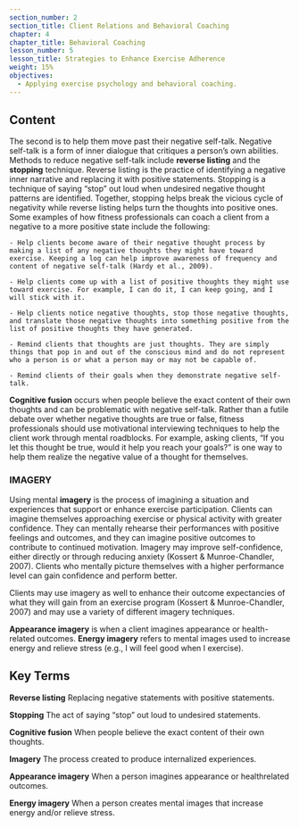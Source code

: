 ```yaml
---
section_number: 2
section_title: Client Relations and Behavioral Coaching
chapter: 4
chapter_title: Behavioral Coaching
lesson_number: 5
lesson_title: Strategies to Enhance Exercise Adherence
weight: 15%
objectives:
  - Applying exercise psychology and behavioral coaching.
---
```


## Content
The second is to help them move past their negative self-talk. Negative self-talk is a form of inner dialogue that critiques a person’s own abilities. Methods to reduce negative self-talk include **reverse listing** and the **stopping** technique. Reverse listing is the practice of identifying a negative inner narrative and replacing it with positive statements. Stopping is a technique of saying “stop” out loud when undesired negative thought patterns are identified. Together, stopping helps break the vicious cycle of negativity while reverse listing helps turn the thoughts into positive ones. Some examples of how fitness professionals can coach a client from a negative to a more positive state include the following:

	- Help clients become aware of their negative thought process by making a list of any negative thoughts they might have toward exercise. Keeping a log can help improve awareness of frequency and content of negative self-talk (Hardy et al., 2009).

	- Help clients come up with a list of positive thoughts they might use toward exercise. For example, I can do it, I can keep going, and I will stick with it.

	- Help clients notice negative thoughts, stop those negative thoughts, and translate those negative thoughts into something positive from the list of positive thoughts they have generated.

	- Remind clients that thoughts are just thoughts. They are simply things that pop in and out of the conscious mind and do not represent who a person is or what a person may or may not be capable of.

	- Remind clients of their goals when they demonstrate negative self-talk.

**Cognitive fusion** occurs when people believe the exact content of their own thoughts and can be problematic with negative self-talk. Rather than a futile debate over whether negative thoughts are true or false, fitness professionals should use motivational interviewing techniques to help the client work through mental roadblocks. For example, asking clients, “If you let this thought be true, would it help you reach your goals?” is one way to help them realize the negative value of a thought for themselves.

### IMAGERY

Using mental **imagery** is the process of imagining a situation and experiences that support or enhance exercise participation. Clients can imagine themselves approaching exercise or physical activity with greater confidence. They can mentally rehearse their performances with positive feelings and outcomes, and they can imagine positive outcomes to contribute to continued motivation. Imagery may improve self-confidence, either directly or through reducing anxiety (Kossert & Munroe-Chandler, 2007). Clients who mentally picture themselves with a higher performance level can gain confidence and perform better.

Clients may use imagery as well to enhance their outcome expectancies of what they will gain from an exercise program (Kossert & Munroe-Chandler, 2007) and may use a variety of different imagery techniques.

**Appearance imagery** is when a client imagines appearance or health-related outcomes. **Energy imagery** refers to mental images used to increase energy and relieve stress (e.g., I will feel good when I exercise).

## Key Terms

**Reverse listing**
Replacing negative statements with positive statements.

**Stopping**
The act of saying “stop” out loud to undesired statements.

**Cognitive fusion**
When people believe the exact content of their own thoughts.

**Imagery**
The process created to produce internalized experiences.

**Appearance imagery**
When a person imagines appearance or healthrelated outcomes.

**Energy imagery**
When a person creates mental images that increase energy and/or relieve stress.